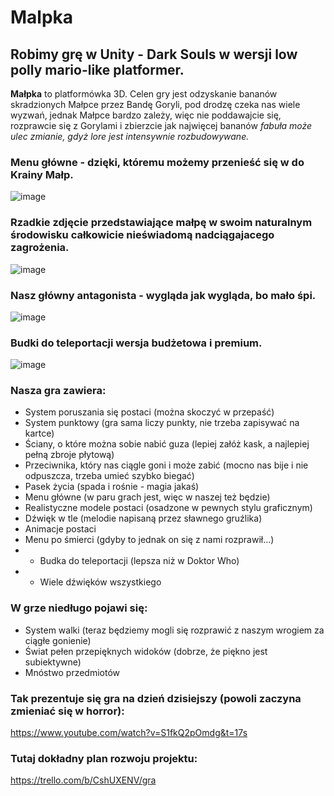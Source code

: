 # Malpka

## Robimy grę w Unity - Dark Souls w wersji low polly mario-like platformer.

**Małpka** to platformówka 3D. Celen gry jest odzyskanie bananów skradzionych Małpce przez Bandę Goryli, pod drodzę czeka nas wiele wyzwań, jednak Małpce bardzo zależy, więc nie poddawajcie się, rozprawcie się z Gorylami i zbierzcie jak najwięcej bananów *fabuła może ulec zmianie, gdyż lore jest intensywnie rozbudowywane.*

### Menu główne - dzięki, któremu możemy przenieść się w do Krainy Małp.
![image](https://user-images.githubusercontent.com/62513514/161423056-f054fabf-0274-40de-95d1-7942e6368980.png)

### Rzadkie zdjęcie przedstawiające małpę w swoim naturalnym środowisku całkowicie nieświadomą nadciągajacego zagrożenia.
![image](https://user-images.githubusercontent.com/62513514/161423206-a5560884-b6b7-4cd5-8ecb-8d7f8f5b3f0c.png)

### Nasz główny antagonista - wygląda jak wygląda, bo mało śpi.
![image](https://user-images.githubusercontent.com/62513514/161423274-f50c75c0-726b-49dc-b56e-81ba685a8c4b.png)

### Budki do teleportacji wersja budżetowa i premium.
![image](https://user-images.githubusercontent.com/62513514/161423353-ae84840c-c4e1-4dee-93c5-a4bf8776ea2c.png)

### Nasza gra zawiera: 
+ System poruszania się postaci (można skoczyć w przepaść)
+ System punktowy (gra sama liczy punkty, nie trzeba zapisywać na kartce)
+ Ściany, o które można sobie nabić guza (lepiej załóż kask, a najlepiej pełną zbroje płytową)
+ Przeciwnika, który nas ciągle goni i może zabić (mocno nas bije i nie odpuszcza, trzeba umieć szybko biegać)
+ Pasek życia (spada i rośnie - magia jakaś)
+ Menu główne (w paru grach jest, więc w naszej też będzie)
+ Realistyczne modele postaci (osadzone w pewnych stylu graficznym)
+ Dźwięk w tle (melodie napisaną przez sławnego gruźlika)
+ Animacje postaci
+ Menu po śmierci (gdyby to jednak on się z nami rozprawił...)
+ + Budka do teleportacji (lepsza niż w Doktor Who)
+ + Wiele dźwięków wszystkiego

### W grze niedługo pojawi się:
+ System walki (teraz będziemy mogli się rozprawić z naszym wrogiem za ciągłe gonienie)
+ Świat pełen przepięknych widoków (dobrze, że piękno jest subiektywne)
+ Mnóstwo przedmiotów

### Tak prezentuje się gra na dzień dzisiejszy (powoli zaczyna zmieniać się w horror):
  
https://www.youtube.com/watch?v=S1fkQ2pOmdg&t=17s

### Tutaj dokładny plan rozwoju projektu:

https://trello.com/b/CshUXENV/gra

